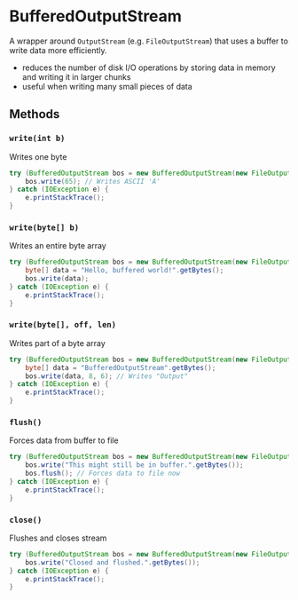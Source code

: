 # BufferedOutputStream

A wrapper around `OutputStream` (e.g. `FileOutputStream`) that uses a buffer to write data more efficiently.

- reduces the number of disk I/O operations by storing data in memory and writing it in larger chunks
- useful when writing many small pieces of data

## Methods

### `write(int b)`

Writes one byte

```java
try (BufferedOutputStream bos = new BufferedOutputStream(new FileOutputStream("byte.txt"))) {
    bos.write(65); // Writes ASCII 'A'
} catch (IOException e) {
    e.printStackTrace();
}
```

### `write(byte[] b)`

Writes an entire byte array

```java
try (BufferedOutputStream bos = new BufferedOutputStream(new FileOutputStream("array.txt"))) {
    byte[] data = "Hello, buffered world!".getBytes();
    bos.write(data);
} catch (IOException e) {
    e.printStackTrace();
}
```

### `write(byte[], off, len)`

Writes part of a byte array

```java
try (BufferedOutputStream bos = new BufferedOutputStream(new FileOutputStream("partial.txt"))) {
    byte[] data = "BufferedOutputStream".getBytes();
    bos.write(data, 8, 6); // Writes "Output"
} catch (IOException e) {
    e.printStackTrace();
}
```

### `flush()`

Forces data from buffer to file

```java
try (BufferedOutputStream bos = new BufferedOutputStream(new FileOutputStream("flush.txt"))) {
    bos.write("This might still be in buffer.".getBytes());
    bos.flush(); // Forces data to file now
} catch (IOException e) {
    e.printStackTrace();
}
```

### `close()`

Flushes and closes stream

```java
try (BufferedOutputStream bos = new BufferedOutputStream(new FileOutputStream("close.txt"))) {
    bos.write("Closed and flushed.".getBytes());
} catch (IOException e) {
    e.printStackTrace();
}
```
